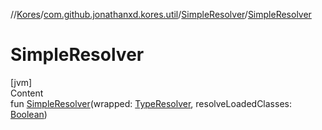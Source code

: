 //[Kores](../../index.md)/[com.github.jonathanxd.kores.util](../index.md)/[SimpleResolver](index.md)/[SimpleResolver](-simple-resolver.md)



# SimpleResolver  
[jvm]  
Content  
fun [SimpleResolver](-simple-resolver.md)(wrapped: [TypeResolver](../-type-resolver/index.md), resolveLoadedClasses: [Boolean](https://kotlinlang.org/api/latest/jvm/stdlib/kotlin/-boolean/index.html))  



